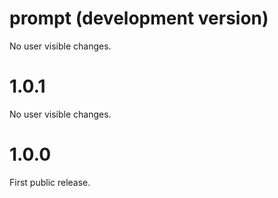 # prompt (development version)

No user visible changes.

# 1.0.1

No user visible changes.

# 1.0.0

First public release.
